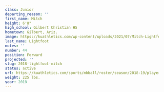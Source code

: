 ```yaml
---
class: Junior
departing_reason: ''
first_name: Mitch
height: 6'8"
high_school: Gilbert Christian HS
hometown: Gilbert, Ariz.
image: https://kuathletics.com/wp-content/uploads/2021/07/Mitch-Lightfoot-44-600x500.jpg
last_name: Lightfoot
notes: ''
number: 44
position: Forward
projected: ''
slug: 2018-lightfoot-mitch
status: active
url: https://kuathletics.com/sports/mbball/roster/season/2018-19/player/mitch-lightfoot/
weight: 225 lbs.
year: 2018
---
```


